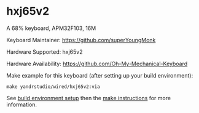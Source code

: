 hxj65v2
===

A 68% keyboard, APM32F103, 16M

Keyboard Maintainer: https://github.com/superYoungMonk

Hardware Supported: hxj65v2

Hardware Availability: https://github.com/Oh-My-Mechanical-Keyboard 

Make example for this keyboard (after setting up your build environment):

    make yandrstudio/wired/hxj65v2:via

See [build environment setup](https://docs.qmk.fm/#/getting_started_build_tools) then the [make instructions](https://docs.qmk.fm/#/getting_started_make_guide) for more information.
